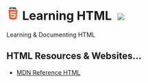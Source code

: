 # <img src="https://github.com/devicons/devicon/blob/master/icons/html5/html5-original-wordmark.svg" title="HTML5" alt="HTML5" width="30"/>&nbsp;Learning HTML &nbsp;![](https://img.shields.io/badge/-HTML-darkred?style=flat&logo=Html5&logoColor=white)&nbsp;
Learning & Documenting HTML

## HTML Resources & Websites...

- [MDN Reference HTML](https://developer.mozilla.org/en-US/docs/Web/HTML/Element)

